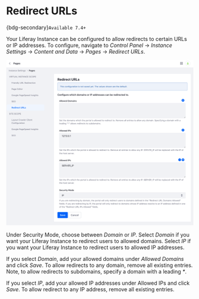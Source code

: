 # Redirect URLs

{bdg-secondary}`Available 7.4+`

Your Liferay Instance can be configured to allow redirects to certain URLs or IP addresses. To configure, navigate to *Control Panel* &rarr; *Instance Settings* &rarr; *Content and Data* &rarr; *Pages* &rarr; *Redirect URLs*.

![Navigate to Redirect URLs under Instance Settings](./redirect-urls/images/01.png)

Under Security Mode, choose between *Domain* or *IP*. Select *Domain* if you want your Liferay Instance to redirect users to allowed domains. Select *IP* if you want your Liferay Instance to redirect users to allowed IP addresses.

If you select *Domain*, add your allowed domains under *Allowed Domains* and click *Save*. To allow redirects to any domain, remove all existing entries. Note, to allow redirects to subdomains, specify a domain with a leading _*_.

If you select *IP*, add your allowed IP addresses under Allowed IPs and click *Save*. To allow redirect to any IP address, remove all existing entries.
